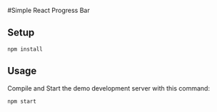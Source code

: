 #Simple React Progress Bar

Setup
---
```
npm install
```

Usage
---
Compile and Start the demo development server with this command:
```
npm start
```
